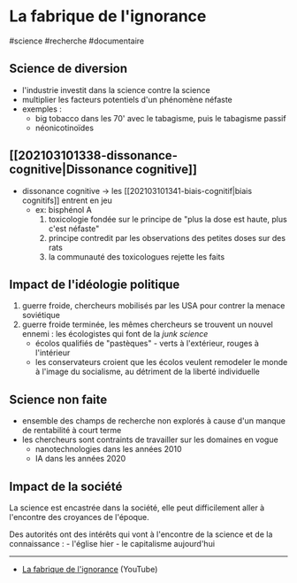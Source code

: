 # La fabrique de l'ignorance

#science #recherche #documentaire

## Science de diversion

- l'industrie investit dans la science contre la science
- multiplier les facteurs potentiels d'un phénomène néfaste
- exemples :
	- big tobacco dans les 70' avec le tabagisme, puis le tabagisme passif
	- néonicotinoïdes

## [[202103101338-dissonance-cognitive|Dissonance cognitive]]

- dissonance cognitive -> les [[202103101341-biais-cognitif|biais cognitifs]] entrent en jeu
	- ex: bisphénol A
		1. toxicologie fondée sur le principe de "plus la dose est haute, plus c'est néfaste"
		2. principe contredit par les observations des petites doses sur des rats
		3. la communauté des toxicologues rejette les faits

## Impact de l'idéologie politique

1. guerre froide, chercheurs mobilisés par les USA pour contrer la menace soviétique
2. guerre froide terminée, les mêmes chercheurs se trouvent un nouvel ennemi : les écologistes qui font de la *junk science*
	- écolos qualifiés de "pastèques" - verts à l'extérieur, rouges à l'intérieur
	- les conservateurs croient que les écolos veulent remodeler le monde à l'image du socialisme, au détriment de la liberté individuelle

## Science non faite

- ensemble des champs de recherche non explorés à cause d'un manque de rentabilité à court terme
- les chercheurs sont contraints de travailler sur les domaines en vogue
	- nanotechnologies dans les années 2010
	- IA dans les années 2020

## Impact de la société

La science est encastrée dans la société, elle peut difficilement aller à l'encontre des croyances de l'époque.

Des autorités ont des intérêts qui vont à l'encontre de la science et de la connaissance :
	- l'église hier
	- le capitalisme aujourd'hui

---

- [La fabrique de l'ignorance](https://youtu.be/6IGVqsnxCE0) (YouTube)
